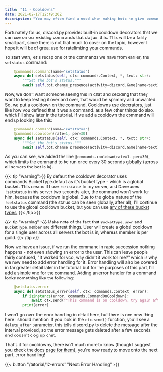 ```yaml
---
title: "11 - Cooldowns"
date: 2021-02-17T12:49:20Z
description: "You may often find a need when making bots to give commands their own cooldowns, to ensure that they're not called too often. There are a variety of reasons for this, such as mitigating spam, or fairly commonly, making sure people don't send too many requests if the command is an API intensive one."
---
```


Fortunately for us, discord.py provides built-in cooldown decorators that we can use on our existing commands that do just this. This will be a fairly small part, since there is not that much to cover on the topic, however I hope it will be of great use for ratelimiting your commands.

To start with, let's recap one of the commands we have from earlier, the `setstatus` command:

```py
    @commands.command(name="setstatus")
    async def setstatus(self, ctx: commands.Context, *, text: str):
        """Set the bot's status."""
        await self.bot.change_presence(activity=discord.Game(name=text))
```

Now, we don't want someone seeing this in chat and deciding that they want to keep testing it over and over, that would be spammy and unwanted. So, we put a cooldown on the command. Cooldowns use decorators, just like how you defined that it was a command, as a few other things do also, which I'll show later in the tutorial. If we add a cooldown the command will end up looking like this:

```py
    @commands.command(name="setstatus")
    @commands.cooldown(rate=1, per=30)
    async def setstatus(self, ctx: commands.Context, *, text: str):
        """Set the bot's status."""
        await self.bot.change_presence(activity=discord.Game(name=text))
```

As you can see, we added the line `@commands.cooldown(rate=1, per=30)`, which limits the command to be run once every 30 seconds globally (across all servers the bot is in).

{{< tip "warning">}}
By default the cooldown decorator uses commands.BucketType.default as it's bucket type - which is a global bucket. This means if I use `!setstatus` in my server, and Dave uses `!setstatus` in his server two seconds later, the command won't work for him, because the cooldown is global. Due to the global nature of the `!setstatus` command (the status can be seen globally, after all), I'll continue to use the global cooldown bucket, but you can use [any of these bucket types.](https://discordpy.readthedocs.io/en/latest/ext/commands/api.html#discord.discord.ext.commands.BucketType)
{{< /tip >}}

{{< tip "warning" >}}
Make note of the fact that `BucketType.user` and `BucketType.member` are different things. User will create a global cooldown for a single user across all servers the bot is in, whereas member is per guild.
{{< /tip >}}

Now we have an issue, if we run the command in rapid succession nothing happens - not even showing an error to the user. This can leave people fairly confused, "It worked for vco, why didn't it work for me?" which is why we now need to add error handling for it. Error handling will also be covered in far greater detail later in the tutorial, but for the purposes of this part, I'll add a simple one for the command. Adding an error handler for a command looks something like the following:

```py
    @setstatus.error
    async def setstatus_error(self, ctx: commands.Context, error):
        if isinstance(error, commands.CommandOnCooldown):
            await ctx.send(f"This command is on cooldown, try again after {round(error.retry_after)} seconds.", delete_after=5)
        print(error)
```

I won't go over the error handling in detail here, but there is one new thing here I should mention. If you look in the `ctx.send()` function, you'll see a `delete_after` parameter, this tells discord.py to delete the message after the interval provided, so the error message gets deleted after a few seconds and doesn't clog up chat.

That's it for cooldowns, there isn't much more to know (though I suggest you check the [docs page for them](https://discordpy.readthedocs.io/en/latest/ext/commands/api.html#discord.ext.commands.cooldown)), you're now ready to move onto the next part, error handling!

{{< button "/tutorial/12-errors" "Next: Error Handling" >}}
